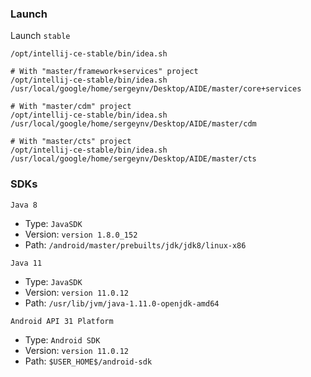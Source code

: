 ### Launch

Launch `stable`
```
/opt/intellij-ce-stable/bin/idea.sh

# With "master/framework+services" project
/opt/intellij-ce-stable/bin/idea.sh /usr/local/google/home/sergeynv/Desktop/AIDE/master/core+services

# With "master/cdm" project
/opt/intellij-ce-stable/bin/idea.sh /usr/local/google/home/sergeynv/Desktop/AIDE/master/cdm

# With "master/cts" project
/opt/intellij-ce-stable/bin/idea.sh /usr/local/google/home/sergeynv/Desktop/AIDE/master/cts
```


### SDKs

`Java 8`
- Type: `JavaSDK`
- Version: `version 1.8.0_152`
- Path: `/android/master/prebuilts/jdk/jdk8/linux-x86`

`Java 11`
- Type: `JavaSDK`
- Version: `version 11.0.12`
- Path: `/usr/lib/jvm/java-1.11.0-openjdk-amd64`

`Android API 31 Platform`
- Type: `Android SDK`
- Version: `version 11.0.12`
- Path: `$USER_HOME$/android-sdk`
